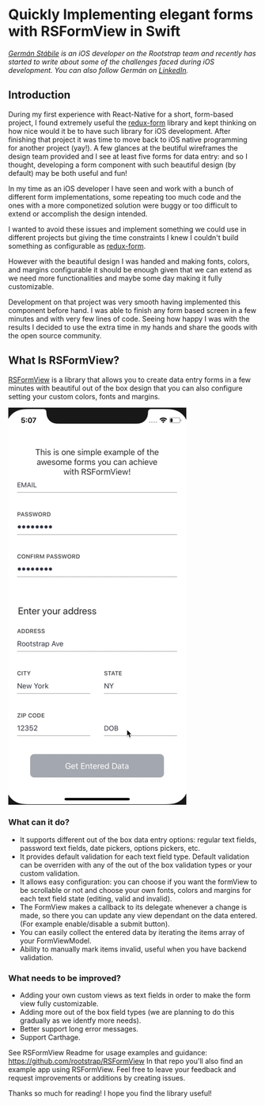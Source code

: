 # Quickly Implementing elegant forms with RSFormView in Swift
*[Germán Stábile](https://www.rootstrap.com/tech-blog/) is an iOS developer on the Rootstrap team and recently has started to write about some of the challenges faced during iOS development. You can also follow Germán on [LinkedIn](https://www.linkedin.com/in/german-stabile-61a1b755/).*

## Introduction

During my first experience with React-Native for a short, form-based project, I found extremely useful the [redux-form](https://github.com/erikras/redux-form)  library and kept thinking on how nice would it be to have such library for iOS development. After finishing that project it was time to move back to iOS native programming for another project (yay!).
A few glances at the beutiful wireframes the design team provided and I see at least five forms for data entry: and so I thought, developing a form component with such beautiful design (by default) may be both useful and fun! 

In my time as an iOS developer I have seen and work with a bunch of different form implementations, some repeating too much code and the ones with a more componetized solution were buggy or too difficult to extend or accomplish the design intended. 

I wanted to avoid these issues and implement something we could use in different projects but giving the time constraints I knew I couldn't build something as configurable as [redux-form](https://github.com/erikras/redux-form).

However with the beautiful design I was handed and making fonts, colors, and margins configurable it should be enough given that we can extend as we need more functionalities and maybe some day making it fully customizable. 

Development on that project was very smooth having implemented this component before hand. I was able to finish any form based screen in a few minutes and with very few lines of code. Seeing how happy I was with the results I decided to use the extra time in my hands and share the goods with the open source community.    

## What Is RSFormView?

[RSFormView](https://github.com/rootstrap/RSFormView) is a library that allows you to create data entry forms in a few minutes with beautiful out of the box  design that you can also configure setting your custom colors, fonts and margins. 

![Alt](images/formExample.gif)

### What can it do? 

- It supports different out of the box data entry options: regular text fields, password text fields, date pickers, options pickers, etc.
- It provides default validation for each text field type. Default validation can be overriden with any of the out of the box validation types or your custom validation.
- It allows easy configuration: you can choose if you want the formView to be scrollable or not and choose your own fonts, colors and margins for each text field state (editing, valid and invalid).
- The FormView makes a callback to its delegate whenever a change is made, so there you can update any view dependant on the data entered. (For example  enable/disable a submit button).
- You can easily collect the entered data by iterating the items array of your FormViewModel.
- Ability to manually mark items invalid, useful when you have backend validation. 

### What needs to be improved? 

- Adding your own custom views as text fields in order to make the form view fully customizable. 
- Adding more out of the box field types (we are planning to do this gradually as we identfy more needs).
- Better support long error messages.
- Support Carthage.


See RSFormView Readme for usage examples and guidance: https://github.com/rootstrap/RSFormView
In that repo you'll also find an example app using RSFormView.
Feel free to leave your feedback and request improvements or additions by creating issues. 

Thanks so much for reading! I hope you find the library useful! 






